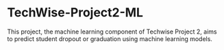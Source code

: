 # TechWise-Project2-ML
This project, the machine learning component of Techwise Project 2, aims to predict student dropout or graduation using machine learning models.
